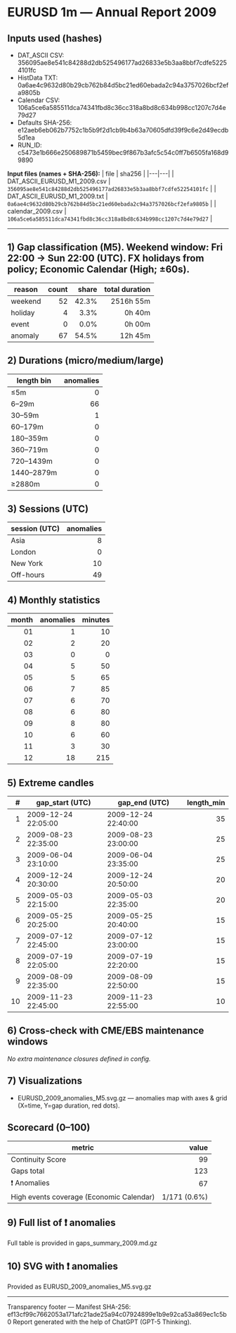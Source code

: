 # EURUSD 1m — Annual Report 2009

## Inputs used (hashes)
- DAT_ASCII CSV: 356095ae8e541c84288d2db525496177ad26833e5b3aa8bbf7cdfe52254101fc
- HistData TXT: 0a6ae4c9632d80b29cb762b84d5bc21ed60ebada2c94a3757026bcf2efa9805b
- Calendar CSV: 106a5ce6a585511dca74341fbd8c36cc318a8bd8c634b998cc1207c7d4e79d27
- Defaults SHA-256: e12aeb6eb062b7752c1b5b9f2d1cb9b4b63a70605dfd39f9c6e2d49ecdb5d1ea
- RUN_ID: c5473e1b666e250689871b5459bec9f867b3afc5c54c0ff7b6505fa168d99890

**Input files (names + SHA-256):**
| file | sha256 |
|---|---|
| DAT_ASCII_EURUSD_M1_2009.csv | `356095ae8e541c84288d2db525496177ad26833e5b3aa8bbf7cdfe52254101fc` |
| DAT_ASCII_EURUSD_M1_2009.txt | `0a6ae4c9632d80b29cb762b84d5bc21ed60ebada2c94a3757026bcf2efa9805b` |
| calendar_2009.csv | `106a5ce6a585511dca74341fbd8c36cc318a8bd8c634b998cc1207c7d4e79d27` |

---
## 1) Gap classification (M5). Weekend window: Fri 22:00 → Sun 22:00 (UTC). FX holidays from policy; Economic Calendar (High; ±60s).
| reason | count | share | total duration |
|---|---:|---:|---:|
| weekend | 52 | 42.3% | 2516h 55m |
| holiday | 4 | 3.3% | 0h 40m |
| event | 0 | 0.0% | 0h 00m |
| anomaly | 67 | 54.5% | 12h 45m |

## 2) Durations (micro/medium/large)
| length bin | anomalies |
|---|---:|
| ≤5m | 0 |
| 6–29m | 66 |
| 30–59m | 1 |
| 60–179m | 0 |
| 180–359m | 0 |
| 360–719m | 0 |
| 720–1439m | 0 |
| 1440–2879m | 0 |
| ≥2880m | 0 |

## 3) Sessions (UTC)
| session (UTC) | anomalies |
|---|---:|
| Asia | 8 |
| London | 0 |
| New York | 10 |
| Off-hours | 49 |

## 4) Monthly statistics
| month | anomalies | minutes |
|---:|---:|---:|
| 01 | 1 | 10 |
| 02 | 2 | 20 |
| 03 | 0 | 0 |
| 04 | 5 | 50 |
| 05 | 5 | 65 |
| 06 | 7 | 85 |
| 07 | 6 | 70 |
| 08 | 6 | 80 |
| 09 | 8 | 80 |
| 10 | 6 | 60 |
| 11 | 3 | 30 |
| 12 | 18 | 215 |

## 5) Extreme candles
| # | gap_start (UTC) | gap_end (UTC) | length_min |
|---:|---|---|---:|
| 1 | 2009-12-24 22:05:00 | 2009-12-24 22:40:00 | 35 |
| 2 | 2009-08-23 22:35:00 | 2009-08-23 23:00:00 | 25 |
| 3 | 2009-06-04 23:10:00 | 2009-06-04 23:35:00 | 25 |
| 4 | 2009-12-24 20:30:00 | 2009-12-24 20:50:00 | 20 |
| 5 | 2009-05-03 22:15:00 | 2009-05-03 22:35:00 | 20 |
| 6 | 2009-05-25 20:25:00 | 2009-05-25 20:40:00 | 15 |
| 7 | 2009-07-12 22:45:00 | 2009-07-12 23:00:00 | 15 |
| 8 | 2009-07-19 22:05:00 | 2009-07-19 22:20:00 | 15 |
| 9 | 2009-08-09 22:35:00 | 2009-08-09 22:50:00 | 15 |
| 10 | 2009-11-23 22:45:00 | 2009-11-23 22:55:00 | 10 |

## 6) Cross-check with CME/EBS maintenance windows
_No extra maintenance closures defined in config._

## 7) Visualizations
- EURUSD_2009_anomalies_M5.svg.gz — anomalies map with axes & grid (X=time, Y=gap duration, red dots).

## Scorecard (0–100)
| metric | value |
|---|---:|
| Continuity Score | 99 |
| Gaps total | 123 |
| ❗ Anomalies | 67 |
| High events coverage (Economic Calendar) | 1/171 (0.6%) |


## 9) Full list of ❗ anomalies
Full table is provided in gaps_summary_2009.md.gz

## 10) SVG with ❗ anomalies
Provided as EURUSD_2009_anomalies_M5.svg.gz

---
Transparency footer
— Manifest SHA-256: ef13cf99c7662053a171afc21ade25a94c07924899e1b9e92ca53a869ec1c5b0 Report generated with the help of ChatGPT (GPT-5 Thinking).
